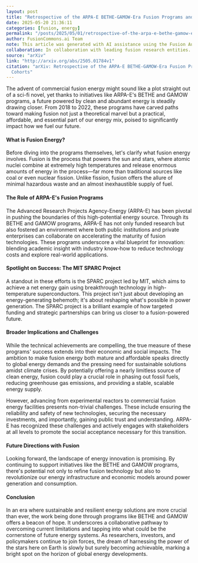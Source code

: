 ```yaml
---
layout: post
title: "Retrospective of the ARPA-E BETHE-GAMOW-Era Fusion Programs and Project Cohorts"
date: 2025-05-20 21:36:11
categories: [fusion, energy]
permalink: "/posts/2025/05/01/retrospective-of-the-arpa-e-bethe-gamow-era-fusion-programs-and-project-cohorts/"
author: FusionCommons.ai Team
note: This article was generated with AI assistance using the Fusion Authority Engine, developed by Travis Frye.
collaboration: In collaboration with leading fusion research entities.
source: "arXiv"
link: "http://arxiv.org/abs/2505.01784v1"
citation: "arXiv: Retrospective of the ARPA-E BETHE-GAMOW-Era Fusion Programs and Project
  Cohorts"
---
```


The advent of commercial fusion energy might sound like a plot straight out of a sci-fi novel, yet thanks to initiatives like ARPA-E's BETHE and GAMOW programs, a future powered by clean and abundant energy is steadily drawing closer. From 2018 to 2022, these programs have carved paths toward making fusion not just a theoretical marvel but a practical, affordable, and essential part of our energy mix, poised to significantly impact how we fuel our future.

#### What is Fusion Energy?

Before diving into the programs themselves, let's clarify what fusion energy involves. Fusion is the process that powers the sun and stars, where atomic nuclei combine at extremely high temperatures and release enormous amounts of energy in the process—far more than traditional sources like coal or even nuclear fission. Unlike fission, fusion offers the allure of minimal hazardous waste and an almost inexhaustible supply of fuel.

#### The Role of ARPA-E's Fusion Programs

The Advanced Research Projects Agency-Energy (ARPA-E) has been pivotal in pushing the boundaries of this high-potential energy source. Through its BETHE and GAMOW programs, ARPA-E has not only funded research but also fostered an environment where both public institutions and private enterprises can collaborate on accelerating the maturity of fusion technologies. These programs underscore a vital blueprint for innovation: blending academic insight with industry know-how to reduce technology costs and explore real-world applications.

#### Spotlight on Success: The MIT SPARC Project

A standout in these efforts is the SPARC project led by MIT, which aims to achieve a net energy gain using breakthrough technology in high-temperature superconductors. This project isn't just about developing an energy-generating behemoth; it's about reshaping what's possible in power generation. The SPARC project is a brilliant example of how targeted funding and strategic partnerships can bring us closer to a fusion-powered future.

#### Broader Implications and Challenges

While the technical achievements are compelling, the true measure of these programs' success extends into their economic and social impacts. The ambition to make fusion energy both mature and affordable speaks directly to global energy demands and the pressing need for sustainable solutions amidst climate crises. By potentially offering a nearly limitless source of clean energy, fusion could play a crucial role in phasing out fossil fuels, reducing greenhouse gas emissions, and providing a stable, scalable energy supply.

However, advancing from experimental reactors to commercial fusion energy facilities presents non-trivial challenges. These include ensuring the reliability and safety of new technologies, securing the necessary investments, and importantly, gaining public trust and understanding. ARPA-E has recognized these challenges and actively engages with stakeholders at all levels to promote the social acceptance necessary for this transition.

#### Future Directions with Fusion

Looking forward, the landscape of energy innovation is promising. By continuing to support initiatives like the BETHE and GAMOW programs, there's potential not only to refine fusion technology but also to revolutionize our energy infrastructure and economic models around power generation and consumption.

#### Conclusion

In an era where sustainable and resilient energy solutions are more crucial than ever, the work being done through programs like BETHE and GAMOW offers a beacon of hope. It underscores a collaborative pathway to overcoming current limitations and tapping into what could be the cornerstone of future energy systems. As researchers, investors, and policymakers continue to join forces, the dream of harnessing the power of the stars here on Earth is slowly but surely becoming achievable, marking a bright spot on the horizon of global energy developments.
